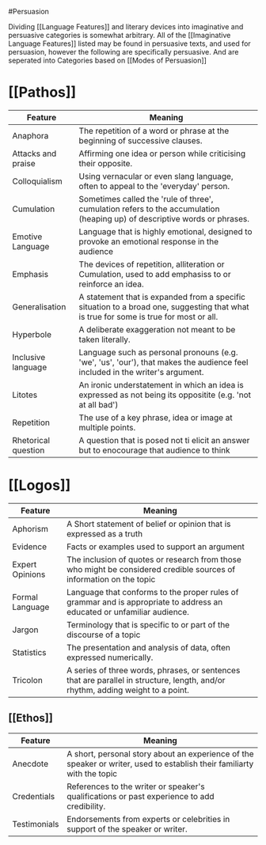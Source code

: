 #Persuasion 

Dividing [[Language Features]] and literary devices into imaginative and persuasive categories is somewhat arbitrary. All of the [[Imaginative Language Features]] listed may be found in persuasive texts, and used for persuasion, however the following are specifically persuasive. And are seperated into Categories based on [[Modes of Persuasion]]


# [[Pathos]]

| Feature             | Meaning                                                                                                                               |
| ------------------- | ------------------------------------------------------------------------------------------------------------------------------------- |
| Anaphora            | The repetition of a word or phrase at the beginning of successive clauses.                                                            |
| Attacks and praise  | Affirming one idea or person while criticising their opposite.                                                                        |
| Colloquialism       | Using vernacular or even slang language, often to appeal to the 'everyday' person.                                                    |
| Cumulation          | Sometimes called the 'rule of three', cumulation refers to the accumulation (heaping up) of descriptive words or phrases.             |
| Emotive Language    | Language that is highly emotional, designed to provoke an emotional response in the audience                                          |
| Emphasis            | The devices of repetition, alliteration or Cumulation, used to add emphasiss to or reinforce an idea.                                 |
| Generalisation      | A statement that is expanded from a specific situation to a broad one, suggesting that what is true for some is true for most or all. |
| Hyperbole           | A deliberate exaggeration not meant to be taken literally.                                                                            |
| Inclusive language  | Language such as personal pronouns (e.g. 'we', 'us', 'our'), that makes the audience feel included in the writer's argument.          |
| Litotes             | An ironic understatement in which an idea is expressed as not being its oppositite (e.g. 'not at all bad')                            |
| Repetition          | The use of a key phrase, idea or image at multiple points.                                                                            |
| Rhetorical question | A question that is posed not ti elicit an answer but to enocourage that audience to think                                                                                                                                       |

# [[Logos]]

| Feature         | Meaning                                                                                                                 |
| --------------- | ----------------------------------------------------------------------------------------------------------------------- |
| Aphorism        | A Short statement of belief or opinion that is expressed as a truth                                                     |
| Evidence        | Facts or examples used to support an argument                                                                           |
| Expert Opinions | The inclusion of quotes or research from those who might be considered credible sources of information on the topic     |
| Formal Language | Language that conforms to the proper rules of grammar and is appropriate to address an educated or unfamiliar audience. |
| Jargon          | Terminology that is specific to or part of the discourse of a topic                                                     |
| Statistics      | The presentation and analysis of data, often expressed numerically.                                                     |
| Tricolon        | A series of three words, phrases, or sentences that are parallel in structure, length, and/or rhythm, adding weight to a point.                                                                                                                        |

## [[Ethos]]

| Feature      | Meaning                                                                                                                 |
| ------------ | ----------------------------------------------------------------------------------------------------------------------- |
| Anecdote     | A short, personal story about an experience of the speaker or writer, used to establish their familiarty with the topic |
| Credentials  | References to the writer or speaker's qualifications or past experience to add credibility.                             |
| Testimonials | Endorsements from experts or celebrities in support of the speaker or writer.                                                                                                                        |

